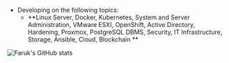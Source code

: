 - Developing on the following topics:
  - **Linux Server, Docker, Kubernetes, System and Server Administration, VMware ESXI, OpenShift, Active Directory, Hardening, Proxmox, PostgreSQL DBMS, Security, IT Infrastructure, Storage, Ansible, Cloud, Blockchain **
    
![Faruk's GitHub stats](https://github-readme-stats.vercel.app/api?username=faruk-guler&show_icons=true&theme=transparent)
